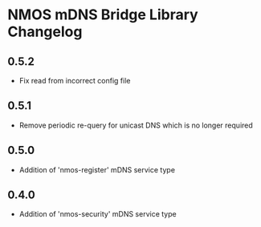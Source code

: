 # NMOS mDNS Bridge Library Changelog

## 0.5.2
- Fix read from incorrect config file

## 0.5.1
- Remove periodic re-query for unicast DNS which is no longer required

## 0.5.0
- Addition of 'nmos-register' mDNS service type

## 0.4.0
- Addition of 'nmos-security' mDNS service type
